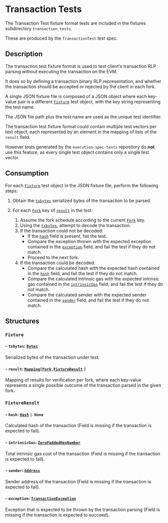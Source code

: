# Transaction Tests <!-- markdownlint-disable MD051 (MD051=link-fragments "Link fragments should be valid") -->

The Transaction Test fixture format tests are included in the fixtures subdirectory `transaction_tests`.

These are produced by the `TransactionTest` test spec.

## Description

The transaction test fixture format is used to test client's transaction RLP parsing without executing the transaction on the EVM.

It does so by defining a transaction binary RLP representation, and whether the transaction should be accepted or rejected by the client in each fork.

A single JSON fixture file is composed of a JSON object where each key-value pair is a different [`Fixture`](#fixture) test object, with the key string representing the test name.

The JSON file path plus the test name are used as the unique test identifier.

The transaction test fixture format could contain multiple test vectors per test object, each represented by an element in the mapping of lists of the `result` field.

However tests generated by the `execution-spec-tests` repository do **not** use this feature, as every single test object contains only a single test vector.

## Consumption

For each [`Fixture`](#fixture) test object in the JSON fixture file, perform the following steps:

1. Obtain the [`txbytes`](#-txbytes-bytes) serialized bytes of the transaction to be parsed.
2. For each [`Fork`](./common_types.md#fork) key of [`result`](#-result-mappingforkfixtureresult) in the test:

    1. Assume the fork schedule according to the current [`Fork`](./common_types.md#fork) key.
    2. Using the [`txbytes`](#-txbytes-bytes), attempt to decode the transaction.
    3. If the transaction could not be decoded:
        - If the [`hash`](#-hash-hash-none) field is present, fail the test.
        - Compare the exception thrown with the expected exception contained in the [`exception`](#-exception-transactionexception) field, and fail the test if they do not match.
        - Proceed to the next fork.
    4. If the transaction could be decoded:
        - Compare the calculated hash with the expected hash contained in the [`hash`](#-hash-hash-none) field, and fail the test if they do not match.
        - Compare the calculated intrinsic gas with the expected intrinsic gas contained in the [`intrinsicGas`](#-intrinsicgas-zeropaddedhexnumber) field, and fail the test if they do not match.
        - Compare the calculated sender with the expected sender contained in the [`sender`](#-sender-address) field, and fail the test if they do not match.

## Structures

### `Fixture`

#### - `txbytes`: [`Bytes`](./common_types.md#bytes)

Serialized bytes of the transaction under test.

#### - `result`: [`Mapping`](./common_types.md#mapping)`[`[`Fork`](./common_types.md#fork)`,`[`FixtureResult`](#fixtureresult) `]`

Mapping of results for verification per fork, where each key-value represents a single possible outcome of the transaction parsed in the given fork.

### `FixtureResult`

#### - `hash`: [`Hash`](./common_types.md#hash) `| None`

Calculated hash of the transaction (Field is missing if the transaction is expected to fail).

#### - `intrinsicGas`: [`ZeroPaddedHexNumber`](./common_types.md#zeropaddedhexnumber)

Total intrinsic gas cost of the transaction (Field is missing if the transaction is expected to fail).

#### - `sender`: [`Address`](./common_types.md#address)

Sender address of the transaction (Field is missing if the transaction is expected to fail).

#### - `exception`: [`TransactionException`](../library/ethereum_test_exceptions.md#ethereum_test_exceptions.TransactionException)

Exception that is expected to be thrown by the transaction parsing (Field is missing if the transaction is expected to succeed).
